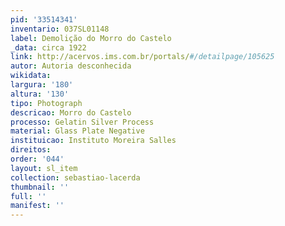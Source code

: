 ```yaml
---
pid: '33514341'
inventario: 037SL01148
label: Demolição do Morro do Castelo
_data: circa 1922
link: http://acervos.ims.com.br/portals/#/detailpage/105625
autor: Autoria desconhecida
wikidata: 
largura: '180'
altura: '130'
tipo: Photograph
descricao: Morro do Castelo
processo: Gelatin Silver Process
material: Glass Plate Negative
instituicao: Instituto Moreira Salles
direitos: 
order: '044'
layout: sl_item
collection: sebastiao-lacerda
thumbnail: ''
full: ''
manifest: ''
---
```

